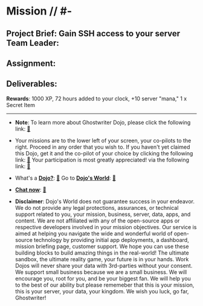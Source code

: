 # Mission // #-

**Project Brief**: 
Gain SSH access to your server
**Team Leader**: 
-
**Assignment**:
-
**Deliverables**:
-
**Rewards**:
1000 XP, 72 hours added to your clock, +10 server "mana," 1 x Secret Item

---

* **Note**: To learn more about Ghostwriter Dojo, please click the following link: [:closed_book:](https://workdojos.com/ghostwriters)

* Your missions are to the lower left of your screen, your co-pilots to the right. Proceed in any order that you wish to. If you haven't yet claimed this Dojo, get it and the co-pilot of your choice by clicking the following link: [:green_book:](https://blog.workdojos.com/ghostwriters)  Your participation is most greatly appreciated!  via the following link: [:green_book:](https://blog.workmates.live/deal-on-a-dojo) 

* What's a [**Dojo?**](https://workdojos.com): [:blue_book:](https://workdojos.com)  Go to [**Dojo's World**](https://dojos.world): [:blue_book:](https://dojos.world)

* [**Chat now**](https://chat.workmates.live/channel/Ghostwriters): [:ledger:](https://chat.workmates.live/channel/Ghostwriters)

* **Disclaimer**: Dojo's World does not guarantee success in your endeavor.  We do not provide any legal protections, assurances, or technical support related to you, your mission, business, server, data, apps, and content.  We are not affiliated with any of the open-source apps or respective developers involved in your mission objectives.  Our service is aimed at helping you navigate the wide and wonderful world of open-source technology by providing initial app deployments, a dashboard, mission briefing page, customer support.  We hope you can use these building blocks to build amazing things in the real-world!  The ultimate sandbox, the ultimate reality game, your future is in your hands.  Work Dojos will never share your data with 3rd-parties without your consent.  We support small business because we are a small business.  We will encourage you, root for you, and be your biggest fan.  We will help you to the best of our ability but please rememeber that this is your mission, this is your server, your data, your kingdom.  We wish you luck, go far, Ghostwriter! 

